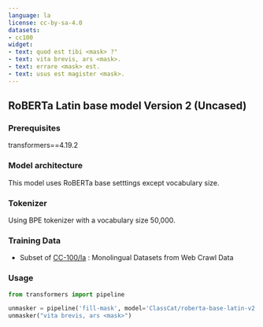 ```yaml
---
language: la
license: cc-by-sa-4.0
datasets:
- cc100
widget:
- text: quod est tibi <mask> ?"
- text: vita brevis, ars <mask>.
- text: errare <mask> est.
- text: usus est magister <mask>.
---
```


## RoBERTa Latin base model Version 2 (Uncased)

### Prerequisites

transformers==4.19.2

### Model architecture

This model uses RoBERTa base setttings except vocabulary size.

### Tokenizer

Using BPE tokenizer with a vocabulary size 50,000.

### Training Data 

* Subset of [CC-100/la](https://data.statmt.org/cc-100/) : Monolingual Datasets from Web Crawl Data

### Usage

```python
from transformers import pipeline

unmasker = pipeline('fill-mask', model='ClassCat/roberta-base-latin-v2')
unmasker("vita brevis, ars <mask>")
```